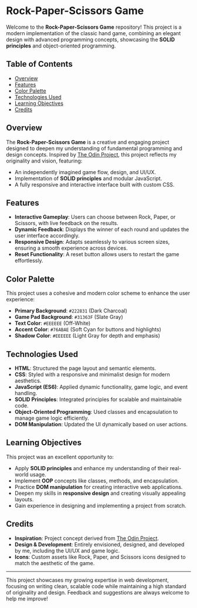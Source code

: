 # Rock-Paper-Scissors Game

Welcome to the **Rock-Paper-Scissors Game** repository! This project is a modern implementation of the classic hand game, combining an elegant design with advanced programming concepts, showcasing the **SOLID principles** and object-oriented programming.

## Table of Contents
- [Overview](#overview)
- [Features](#features)
- [Color Palette](#color-palette)
- [Technologies Used](#technologies-used)
- [Learning Objectives](#learning-objectives)
- [Credits](#credits)

## Overview
The **Rock-Paper-Scissors Game** is a creative and engaging project designed to deepen my understanding of fundamental programming and design concepts. Inspired by [The Odin Project](https://www.theodinproject.com/), this project reflects my originality and vision, featuring:
- An independently imagined game flow, design, and UI/UX.
- Implementation of **SOLID principles** and modular JavaScript.
- A fully responsive and interactive interface built with custom CSS.

## Features
- **Interactive Gameplay**: Users can choose between Rock, Paper, or Scissors, with live feedback on the results.
- **Dynamic Feedback**: Displays the winner of each round and updates the user interface accordingly.
- **Responsive Design**: Adapts seamlessly to various screen sizes, ensuring a smooth experience across devices.
- **Reset Functionality**: A reset button allows users to restart the game effortlessly.

## Color Palette
This project uses a cohesive and modern color scheme to enhance the user experience:
- **Primary Background**: `#222831` (Dark Charcoal)
- **Game Pad Background**: `#31363F` (Slate Gray)
- **Text Color**: `#EEEEEE` (Off-White)
- **Accent Color**: `#76ABAE` (Soft Cyan for buttons and highlights)
- **Shadow Color**: `#EEEEEE` (Light Gray for depth and emphasis)

## Technologies Used
- **HTML**: Structured the page layout and semantic elements.
- **CSS**: Styled with a responsive and minimalist design for modern aesthetics.
- **JavaScript (ES6)**: Applied dynamic functionality, game logic, and event handling.
- **SOLID Principles**: Integrated principles for scalable and maintainable code.
- **Object-Oriented Programming**: Used classes and encapsulation to manage game logic efficiently.
- **DOM Manipulation**: Updated the UI dynamically based on user actions.

## Learning Objectives
This project was an excellent opportunity to:
- Apply **SOLID principles** and enhance my understanding of their real-world usage.
- Implement **OOP** concepts like classes, methods, and encapsulation.
- Practice **DOM manipulation** for creating interactive web applications.
- Deepen my skills in **responsive design** and creating visually appealing layouts.
- Gain experience in designing and implementing a project from scratch.

## Credits
- **Inspiration**: Project concept derived from [The Odin Project](https://www.theodinproject.com/).
- **Design & Development**: Entirely envisioned, designed, and developed by me, including the UI/UX and game logic.
- **Icons**: Custom assets like Rock, Paper, and Scissors icons designed to match the aesthetic of the game.

---
This project showcases my growing expertise in web development, focusing on writing clean, scalable code while maintaining a high standard of originality and design. Feedback and suggestions are always welcome to help me improve!
